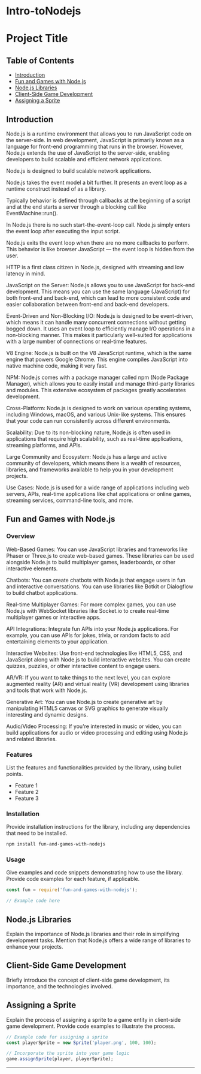 # Intro-toNodejs
# Project Title

## Table of Contents
- [Introduction](#introduction)
- [Fun and Games with Node.js](#fun-and-games-with-nodejs)
- [Node.js Libraries](#nodejs-libraries)
- [Client-Side Game Development](#client-side-game-development)
- [Assigning a Sprite](#assigning-a-sprite)

## Introduction

Node.js is a runtime environment that allows you to run JavaScript code on the server-side. In web development, JavaScript is primarily known as a language for front-end programming that runs in the browser. However, Node.js extends the use of JavaScript to the server-side, enabling developers to build scalable and efficient network applications.

Node.js is designed to build scalable network applications.

Node.js takes the event model a bit further. It presents an event loop as a runtime construct instead of as a library.

Typically behavior is defined through callbacks at the beginning of a script and at the end starts a server through a blocking call like EventMachine::run().

In Node.js there is no such start-the-event-loop call. Node.js simply enters the event loop after executing the input script.

Node.js exits the event loop when there are no more callbacks to perform. This behavior is like browser JavaScript — the event loop is hidden from the user.

HTTP is a first class citizen in Node.js, designed with streaming and low latency in mind.

JavaScript on the Server: Node.js allows you to use JavaScript for back-end development. This means you can use the same language (JavaScript) for both front-end and back-end, which can lead to more consistent code and easier collaboration between front-end and back-end developers.

Event-Driven and Non-Blocking I/O: Node.js is designed to be event-driven, which means it can handle many concurrent connections without getting bogged down. It uses an event loop to efficiently manage I/O operations in a non-blocking manner. This makes it particularly well-suited for applications with a large number of connections or real-time features.

V8 Engine: Node.js is built on the V8 JavaScript runtime, which is the same engine that powers Google Chrome. This engine compiles JavaScript into native machine code, making it very fast.

NPM: Node.js comes with a package manager called npm (Node Package Manager), which allows you to easily install and manage third-party libraries and modules. This extensive ecosystem of packages greatly accelerates development.

Cross-Platform: Node.js is designed to work on various operating systems, including Windows, macOS, and various Unix-like systems. This ensures that your code can run consistently across different environments.

Scalability: Due to its non-blocking nature, Node.js is often used in applications that require high scalability, such as real-time applications, streaming platforms, and APIs.

Large Community and Ecosystem: Node.js has a large and active community of developers, which means there is a wealth of resources, libraries, and frameworks available to help you in your development projects.

Use Cases: Node.js is used for a wide range of applications including web servers, APIs, real-time applications like chat applications or online games, streaming services, command-line tools, and more.

## Fun and Games with Node.js

### Overview

Web-Based Games: You can use JavaScript libraries and frameworks like Phaser or Three.js to create web-based games. These libraries can be used alongside Node.js to build multiplayer games, leaderboards, or other interactive elements.

Chatbots: You can create chatbots with Node.js that engage users in fun and interactive conversations. You can use libraries like Botkit or Dialogflow to build chatbot applications.

Real-time Multiplayer Games: For more complex games, you can use Node.js with WebSocket libraries like Socket.io to create real-time multiplayer games or interactive apps.

API Integrations: Integrate fun APIs into your Node.js applications. For example, you can use APIs for jokes, trivia, or random facts to add entertaining elements to your application.

Interactive Websites: Use front-end technologies like HTML5, CSS, and JavaScript along with Node.js to build interactive websites. You can create quizzes, puzzles, or other interactive content to engage users.

AR/VR: If you want to take things to the next level, you can explore augmented reality (AR) and virtual reality (VR) development using libraries and tools that work with Node.js.

Generative Art: You can use Node.js to create generative art by manipulating HTML5 canvas or SVG graphics to generate visually interesting and dynamic designs.

Audio/Video Processing: If you're interested in music or video, you can build applications for audio or video processing and editing using Node.js and related libraries.

### Features

List the features and functionalities provided by the library, using bullet points.

- Feature 1
- Feature 2
- Feature 3

### Installation

Provide installation instructions for the library, including any dependencies that need to be installed.

```bash
npm install fun-and-games-with-nodejs
```

### Usage

Give examples and code snippets demonstrating how to use the library. Provide code examples for each feature, if applicable.

```javascript
const fun = require('fun-and-games-with-nodejs');

// Example code here
```

## Node.js Libraries

Explain the importance of Node.js libraries and their role in simplifying development tasks. Mention that Node.js offers a wide range of libraries to enhance your projects.

## Client-Side Game Development

Briefly introduce the concept of client-side game development, its importance, and the technologies involved.

## Assigning a Sprite

Explain the process of assigning a sprite to a game entity in client-side game development. Provide code examples to illustrate the process.

```javascript
// Example code for assigning a sprite
const playerSprite = new Sprite('player.png', 100, 100);

// Incorporate the sprite into your game logic
game.assignSprite(player, playerSprite);
```

---
